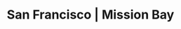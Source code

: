 ---
title:  "San Francisco | Mission Bay"
image: 'regions/san-francisco/mission-bay.jpg'
section_1_header: "Mission Bay"
section_1_alt_header: "in Mission Bay"
description: >
    One of the newest bona fide neighborhoods to the city of San Francisco, Mission Bay has an eclectic host of outdoor 
    attractions, dining, and nightlife close by, and is crowned by AT&T Park at the neighborhood's edge at 3rd Street. 
    Chock full of modern architecture and well-preserved outdoor space, the area is very much a product of the ideologies 
    behind new urban development in the Bay Area: eco-friendly community living, a balance between indoor and ourdoor 
    space, and making the most of limited square footage. While no official "micro apartments" are advertised, many of the 
    newer housing developments include studio options and "junior" sized units for prices that are not for the faint of 
    heart. 
section_2_header: "Need more space in Mission Bay?"
section_3_header: "Omni Picks in Mission Bay"
permalink: /san-francisco/mission-bay/
google_maps_link: "https://www.google.com/maps/d/u/0/embed?mid=zhzCiwYZIgW0.kJgFr59ZR7wo"
alt_header: true
places:
    coffee:
        - '<a href="http://www.philzcoffee.com/locations-sf">Philz Coffee | 201 Berry St</a>'
    restaurants:
        - '<a href="http://www.missionrockresort.com/">Mission Rock Resort | 817 Terry A Francois Blvd</a>'
        - '<a href="http://tsunamisushisf.com/">Tsunami Sushi | 301 King St</a>'
    bars:
        - '<a href="http://theyardsf.com/">The Yard at Mission Rock | 3rd St</a>'
buildings:
        - '<a href="https://sfmoderncondos.com/neighborhoods/mission-bay-neighborhood/the-madrone-sf/">Madrone</a>'
        - '<a href="http://www.arterrasanfrancisco.com/">Arterra</a>'
        - '<a href="https://sfmoderncondos.com/park-terrace/">Park Terrace</a>'
        - '<a href="http://ardenbybosa.com/home">Arden</a>'
        - '<a href="http://www.udr.com/san-francisco-bay-area-apartments/san-francisco/channel-mission-bay/">Channel Mission Bay</a>'
        - '<a href="http://www.stratasf.com/">Strata at Mission Bay</a>'
        - '<a href="http://venuesf.com/">Venue</a>'
sitemap:
    priority: 0.7
    changefreq: monthly
---